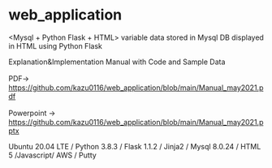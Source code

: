 # web_application
<Mysql + Python Flask + HTML> variable data stored in Mysql DB displayed in HTML using Python Flask 

Explanation&Implementation Manual with Code and Sample Data

PDF→　https://github.com/kazu0116/web_application/blob/main/Manual_may2021.pdf

Powerpoint →　https://github.com/kazu0116/web_application/blob/main/Manual_may2021.pptx

Ubuntu 20.04 LTE / Python 3.8.3 / Flask 1.1.2 / Jinja2 / Mysql 8.0.24 / HTML 5 /Javascript/ AWS / Putty
